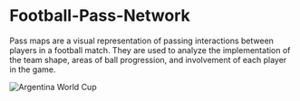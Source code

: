 ﻿# Football-Pass-Network
 Pass maps are a visual representation of passing interactions between players in a football match. They are used to analyze the implementation of the team shape, areas of ball progression, and involvement of each player in the game.

![Argentina World Cup](https://github.com/user-attachments/assets/b4e3fe00-1fe7-4437-ae05-5f5cc4ff3866)
